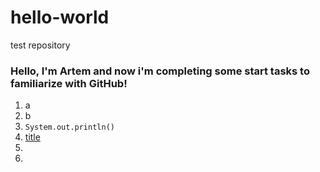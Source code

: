 # hello-world
test repository
### Hello, I'm Artem and now i'm completing some start tasks to familiarize with GitHub! 
1. a
2. b
3. `System.out.println()`
4. [title](vk.com)
5. 
6. 
